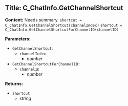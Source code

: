 ## Title: C_ChatInfo.GetChannelShortcut

**Content:**
Needs summary.
`shortcut = C_ChatInfo.GetChannelShortcut(channelIndex)`
`shortcut = C_ChatInfo.GetChannelShortcutForChannelID(channelID)`

**Parameters:**
- `GetChannelShortcut:`
  - `channelIndex`
    - *number*
- `GetChannelShortcutForChannelID:`
  - `channelID`
    - *number*

**Returns:**
- `shortcut`
  - *string*